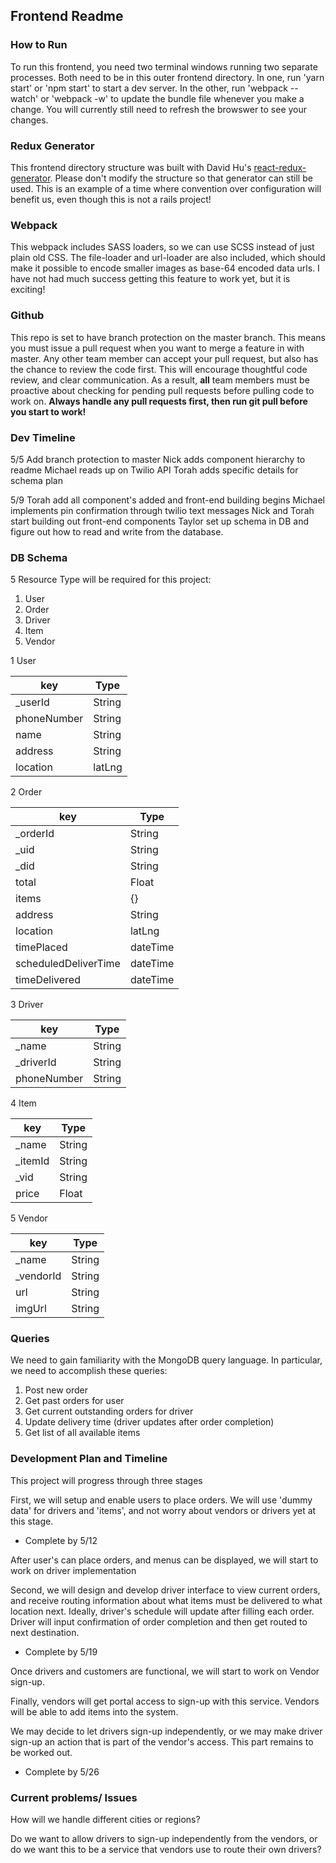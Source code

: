 ## Frontend Readme

### How to Run
To run this frontend, you need two terminal windows running two separate
processes. Both need to be in this outer frontend directory. In one, run
'yarn start' or 'npm start' to start a dev server. In the other, run
'webpack --watch' or 'webpack -w' to update the bundle file whenever you
make a change. You will currently still need to refresh the browswer to
see your changes.

### Redux Generator
This frontend directory structure was built with David Hu's [react-redux-generator](https://github.com/davidhu2000/react_redux_generator).
Please don't modify the structure so that generator can still be used. This
is an example of a time where convention over configuration will benefit us,
even though this is not a rails project!

### Webpack
This webpack includes SASS loaders, so we can use SCSS instead of just
plain old CSS. The file-loader and url-loader are also included, which
should make it possible to encode smaller images as base-64 encoded data
urls. I have not had much success getting this feature to work yet, but it
is exciting!

### Github
This repo is set to have branch protection on the master branch. This means you must issue a pull request when you want to merge a feature in with master. Any other team member can accept your pull request, but also has the chance to review the code first. This will encourage thoughtful code review, and clear communication. As a result, **all** team members must be proactive about checking for pending pull requests before pulling code to work on. **Always handle any pull requests first, then run git pull before you start to work!**  



### Dev Timeline
5/5
Add branch protection to master
Nick adds component hierarchy to readme
Michael reads up on Twilio API
Torah adds specific details for schema plan

5/9
Torah add all component's added and front-end building begins
Michael implements pin confirmation through twilio text messages
Nick and Torah start building out front-end components
Taylor set up schema in DB and figure out how to read and write from the database.

### DB Schema
5 Resource Type will be required for this project:
1. User
2. Order
3. Driver
4. Item
5. Vendor

1 User

| key | Type |
| --- | --- |
| _userId | String |
| phoneNumber| String |
| name | String |
| address | String |
| location | latLng |


2 Order

| key | Type |
| --- | --- |
| _orderId | String |
| _uid | String |
| _did | String |
| total | Float |
| items | {} |
| address | String |
| location | latLng |
| timePlaced | dateTime |
| scheduledDeliverTime | dateTime |
| timeDelivered | dateTime |


3 Driver

| key | Type |
| --- | --- |
| _name | String |
| _driverId | String |
| phoneNumber | String |

4 Item

| key | Type |
| --- | --- |
| _name | String |
| _itemId | String |
| _vid | String |
| price | Float |

5 Vendor

| key | Type |
| --- | --- |
| _name | String |
| _vendorId | String |
| url | String |
| imgUrl | String |

### Queries
We need to gain familiarity with the MongoDB query language. In particular, we need to accomplish these queries:

1. Post new order
2. Get past orders for user
3. Get current outstanding orders for driver
4. Update delivery time (driver updates after order completion)
5. Get list of all available items


### Development Plan and Timeline
This project will progress through three stages

First, we will setup and enable users to place orders. We will use 'dummy data' for drivers and 'items', and not worry about vendors or drivers yet at this stage.

- Complete by 5/12

After user's can place orders, and menus can be displayed, we will start to work on driver implementation

Second, we will design and develop driver interface to view current orders, and receive routing information about what items must be delivered to what location next. Ideally, driver's schedule will update after filling each order. Driver will input confirmation of order completion and then get routed to next destination.

- Complete by 5/19

Once drivers and customers are functional, we will start to work on Vendor sign-up.

Finally, vendors will get portal access to sign-up with this service. Vendors will be able to add items into the system.

We may decide to let drivers sign-up independently, or we may make driver sign-up an action that is part of the vendor's access. This part remains to be worked out.

- Complete by 5/26

### Current problems/ Issues
How will we handle different cities or regions?

Do we want to allow drivers to sign-up independently from the vendors, or do we want this to be a service that vendors use to route their own drivers?
